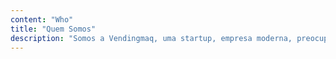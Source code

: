```yaml
---
content: "Who"
title: "Quem Somos"
description: "Somos a Vendingmaq, uma startup, empresa moderna, preocupada com a qualidade das máquinas e dos produtos que proporcionam conveniência e praticidade para os nossos clientes."
---
```

